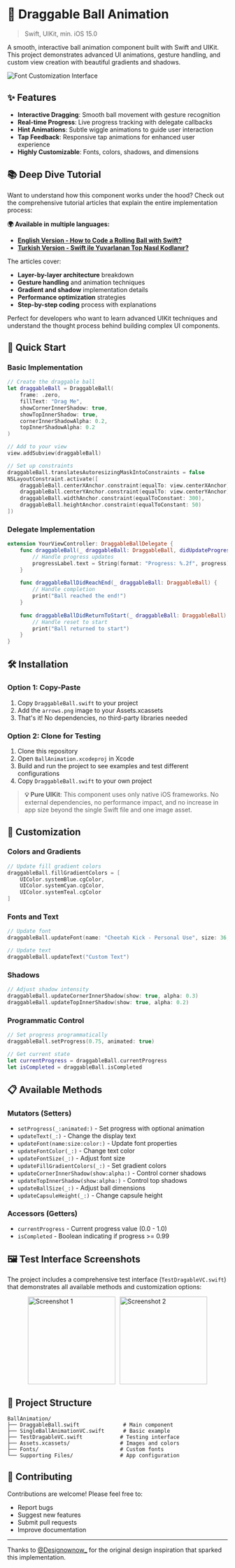 # 🏐 Draggable Ball Animation 

> Swift, UIKit, min. iOS 15.0 

A smooth, interactive ball animation component built with Swift and UIKit. This project demonstrates advanced UI animations, gesture handling, and custom view creation with beautiful gradients and shadows.

![Font Customization Interface](assets-for-readme/draggable-ball-intro.gif)

## ✨ Features

- **Interactive Dragging**: Smooth ball movement with gesture recognition
- **Real-time Progress**: Live progress tracking with delegate callbacks
- **Hint Animations**: Subtle wiggle animations to guide user interaction
- **Tap Feedback**: Responsive tap animations for enhanced user experience
- **Highly Customizable**: Fonts, colors, shadows, and dimensions

## 📚 Deep Dive Tutorial

Want to understand how this component works under the hood? Check out the comprehensive tutorial articles that explain the entire implementation process:

**🌍 Available in multiple languages:**
- **[English Version - How to Code a Rolling Ball with Swift?](http://zeynepmuslim.blog/post.html?post=draggable-ball-eng%2Fdraggable-ball-eng.md)**
- **[Turkish Version - Swift ile Yuvarlanan Top Nasıl Kodlanır?](http://zeynepmuslim.blog/post.html?post=draggable-ball-tr%2Fdraggable-ball-tr.md)**

The articles cover:
- **Layer-by-layer architecture** breakdown
- **Gesture handling** and animation techniques
- **Gradient and shadow** implementation details
- **Performance optimization** strategies
- **Step-by-step coding** process with explanations

Perfect for developers who want to learn advanced UIKit techniques and understand the thought process behind building complex UI components.

## 🚀 Quick Start

### Basic Implementation

```swift
// Create the draggable ball
let draggableBall = DraggableBall(
    frame: .zero,
    fillText: "Drag Me",
    showCornerInnerShadow: true,
    showTopInnerShadow: true,
    cornerInnerShadowAlpha: 0.2,
    topInnerShadowAlpha: 0.2
)

// Add to your view
view.addSubview(draggableBall)

// Set up constraints
draggableBall.translatesAutoresizingMaskIntoConstraints = false
NSLayoutConstraint.activate([
    draggableBall.centerXAnchor.constraint(equalTo: view.centerXAnchor),
    draggableBall.centerYAnchor.constraint(equalTo: view.centerYAnchor),
    draggableBall.widthAnchor.constraint(equalToConstant: 300),
    draggableBall.heightAnchor.constraint(equalToConstant: 50)
])
```

### Delegate Implementation

```swift
extension YourViewController: DraggableBallDelegate {
    func draggableBall(_ draggableBall: DraggableBall, didUpdateProgress progress: CGFloat) {
        // Handle progress updates
        progressLabel.text = String(format: "Progress: %.2f", progress)
    }
    
    func draggableBallDidReachEnd(_ draggableBall: DraggableBall) {
        // Handle completion
        print("Ball reached the end!")
    }
    
    func draggableBallDidReturnToStart(_ draggableBall: DraggableBall) {
        // Handle reset to start
        print("Ball returned to start")
    }
}
```

## 🛠️ Installation

### Option 1: Copy-Paste
1. Copy `DraggableBall.swift` to your project
2. Add the `arrows.png` image to your Assets.xcassets
3. That's it! No dependencies, no third-party libraries needed

### Option 2: Clone for Testing
1. Clone this repository
2. Open `BallAnimation.xcodeproj` in Xcode
3. Build and run the project to see examples and test different configurations
4. Copy `DraggableBall.swift` to your own project

> **💡 Pure UIKit**: This component uses only native iOS frameworks. No external dependencies, no performance impact, and no increase in app size beyond the single Swift file and one image asset.


## 🎨 Customization

### Colors and Gradients

```swift
// Update fill gradient colors
draggableBall.fillGradientColors = [
    UIColor.systemBlue.cgColor,
    UIColor.systemCyan.cgColor,
    UIColor.systemTeal.cgColor
]
```

### Fonts and Text

```swift
// Update font
draggableBall.updateFont(name: "Cheetah Kick - Personal Use", size: 36, color: .white)

// Update text
draggableBall.updateText("Custom Text")
```

### Shadows

```swift
// Adjust shadow intensity
draggableBall.updateCornerInnerShadow(show: true, alpha: 0.3)
draggableBall.updateTopInnerShadow(show: true, alpha: 0.2)
```

### Programmatic Control

```swift
// Set progress programmatically
draggableBall.setProgress(0.75, animated: true)

// Get current state
let currentProgress = draggableBall.currentProgress
let isCompleted = draggableBall.isCompleted
```

## 📋 Available Methods

### Mutators (Setters)
- `setProgress(_:animated:)` - Set progress with optional animation
- `updateText(_:)` - Change the display text
- `updateFont(name:size:color:)` - Update font properties
- `updateFontColor(_:)` - Change text color
- `updateFontSize(_:)` - Adjust font size
- `updateFillGradientColors(_:)` - Set gradient colors
- `updateCornerInnerShadow(show:alpha:)` - Control corner shadows
- `updateTopInnerShadow(show:alpha:)` - Control top shadows
- `updateBallSize(_:)` - Adjust ball dimensions
- `updateCapsuleHeight(_:)` - Change capsule height

### Accessors (Getters)
- `currentProgress` - Current progress value (0.0 - 1.0)
- `isCompleted` - Boolean indicating if progress >= 0.99

## 🖼️ Test Interface Screenshots

The project includes a comprehensive test interface (`TestDragableVC.swift`) that demonstrates all available methods and customization options:

<div style="display: flex; justify-content: center; gap: 10px;"><img src="assets-for-readme/testVc-01.PNG" alt="Screenshot 1" width="200"/>     <img src="assets-for-readme/testVc-02.PNG" alt="Screenshot 2" width="200"/></div>

## 📁 Project Structure

```
BallAnimation/
├── DraggableBall.swift              # Main component
├── SingleBallAnimationVC.swift      # Basic example
├── TestDragableVC.swift            # Testing interface
├── Assets.xcassets/                # Images and colors
├── Fonts/                          # Custom fonts
└── Supporting Files/               # App configuration
```

## 🤝 Contributing

Contributions are welcome! Please feel free to:
- Report bugs
- Suggest new features
- Submit pull requests
- Improve documentation

---

Thanks to [@Designownow_](https://x.com/Designownow_) for the original design inspiration that sparked this implementation.
